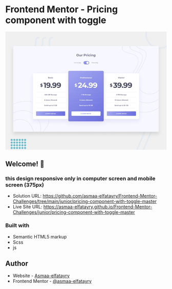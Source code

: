 # Frontend Mentor - Pricing component with toggle

![Design preview for the Pricing component with toggle coding challenge](./design/desktop-preview.jpg)

## Welcome! 👋

### this design responsive only in computer screen and mobile screen (375px)

- Solution URL: https://github.com/asmaa-elfatayry/Frontend-Mentor-Challenges/tree/main/junior/pricing-component-with-toggle-master
- Live Site URL: https://asmaa-elfatayry.github.io/Frontend-Mentor-Challenges/junior/pricing-component-with-toggle-master

### Built with

- Semantic HTML5 markup
- Scss
- js

## Author

- Website - [Asmaa-elfatayry](https://github.com/asmaa-elfatayry)
- Frontend Mentor - [@asmaa-elfatayry](https://www.frontendmentor.io/profile/asmaa-elfatayry)

